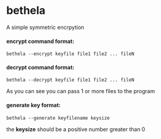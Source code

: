 # bethela

A simple symmetric encrpytion

#### encrypt command format:

```
bethela --encrypt keyfile file1 file2 ... fileN
```

#### decrypt command format:

```
bethela --decrypt keyfile file1 file2 ... fileN
```
As you can see you can pass 1 or more files to the program


#### generate key format:

```
bethela --generate keyfilename keysize
```
the **keysize** should be a positive number greater than 0
